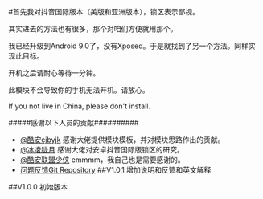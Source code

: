#首先我对抖音国际版本（美版和亚洲版本），锁区表示鄙视。

其实进去的方法也有很多，那个对咱们方便就用那个。

我已经升级到Android 9.0了，没有Xposed。于是就找到了另一个方法。同样实现此目标。


开机之后请耐心等待一分钟。




此模块不会导致你的手机无法开机。请放心。



If you not live in China, please don't install.

#####感谢以下人员的贡献##########

* [@酷安cjbyjk](https://www.coolapk.comhttp://www.coolapk.com/u/800048)
感谢大佬提供模块模板，并对模块思路作出的贡献。
* [@冰凌胧月](https://imiku.me/2018/07/30/1136.html)
感谢大佬对安卓抖音国际版锁区的研究。
* [@酷安联盟少侠](https://www.coolapk.comhttp://www.coolapk.com/u/602894)
emmmm，我自己也是需要感谢的。
* [问题反馈Git Repository](https://github.com/Magisk-Modules-Repo/-OS-GPS-/issues/new)
##V1.0.1 增加说明和反馈和英文解释

##V1.0.0 初始版本

